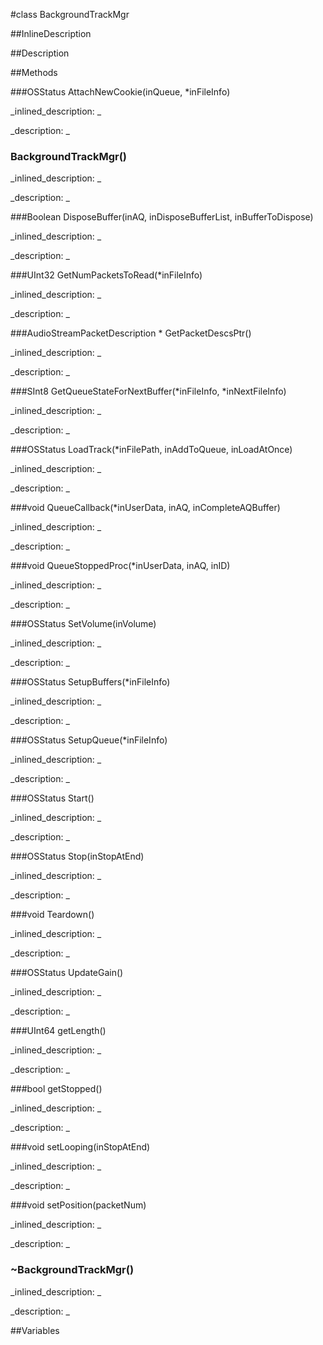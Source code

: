 #class BackgroundTrackMgr


<!--
_visible: False_
_advanced: False_
_istemplated: False_
-->

##InlineDescription






##Description





##Methods



###OSStatus AttachNewCookie(inQueue, *inFileInfo)

<!--
_syntax: AttachNewCookie(inQueue, *inFileInfo)_
_name: AttachNewCookie_
_returns: OSStatus_
_returns_description: _
_parameters: AudioQueueRef inQueue, BackgroundTrackMgr::BG_FileInfo *inFileInfo_
_access: public_
_version_started: 0.8.0_
_version_deprecated: _
_summary: _
_constant: False_
_static: True_
_visible: True_
_advanced: False_
-->

_inlined_description: _








_description: _







<!----------------------------------------------------------------------------->

### BackgroundTrackMgr()

<!--
_syntax: BackgroundTrackMgr()_
_name: BackgroundTrackMgr_
_returns: _
_returns_description: _
_parameters: _
_access: public_
_version_started: 0.8.0_
_version_deprecated: _
_summary: _
_constant: False_
_static: False_
_visible: True_
_advanced: False_
-->

_inlined_description: _








_description: _







<!----------------------------------------------------------------------------->

###Boolean DisposeBuffer(inAQ, inDisposeBufferList, inBufferToDispose)

<!--
_syntax: DisposeBuffer(inAQ, inDisposeBufferList, inBufferToDispose)_
_name: DisposeBuffer_
_returns: Boolean_
_returns_description: _
_parameters: AudioQueueRef inAQ, std::vector< AudioQueueBufferRef > inDisposeBufferList, AudioQueueBufferRef inBufferToDispose_
_access: public_
_version_started: 0.8.0_
_version_deprecated: _
_summary: _
_constant: False_
_static: True_
_visible: True_
_advanced: False_
-->

_inlined_description: _








_description: _







<!----------------------------------------------------------------------------->

###UInt32 GetNumPacketsToRead(*inFileInfo)

<!--
_syntax: GetNumPacketsToRead(*inFileInfo)_
_name: GetNumPacketsToRead_
_returns: UInt32_
_returns_description: _
_parameters: BackgroundTrackMgr::BG_FileInfo *inFileInfo_
_access: public_
_version_started: 0.8.0_
_version_deprecated: _
_summary: _
_constant: False_
_static: False_
_visible: True_
_advanced: False_
-->

_inlined_description: _








_description: _







<!----------------------------------------------------------------------------->

###AudioStreamPacketDescription * GetPacketDescsPtr()

<!--
_syntax: GetPacketDescsPtr()_
_name: GetPacketDescsPtr_
_returns: AudioStreamPacketDescription *_
_returns_description: _
_parameters: _
_access: public_
_version_started: 0.8.0_
_version_deprecated: _
_summary: _
_constant: False_
_static: False_
_visible: True_
_advanced: False_
-->

_inlined_description: _








_description: _







<!----------------------------------------------------------------------------->

###SInt8 GetQueueStateForNextBuffer(*inFileInfo, *inNextFileInfo)

<!--
_syntax: GetQueueStateForNextBuffer(*inFileInfo, *inNextFileInfo)_
_name: GetQueueStateForNextBuffer_
_returns: SInt8_
_returns_description: _
_parameters: BackgroundTrackMgr::BG_FileInfo *inFileInfo, BackgroundTrackMgr::BG_FileInfo *inNextFileInfo_
_access: public_
_version_started: 0.8.0_
_version_deprecated: _
_summary: _
_constant: False_
_static: True_
_visible: True_
_advanced: False_
-->

_inlined_description: _








_description: _







<!----------------------------------------------------------------------------->

###OSStatus LoadTrack(*inFilePath, inAddToQueue, inLoadAtOnce)

<!--
_syntax: LoadTrack(*inFilePath, inAddToQueue, inLoadAtOnce)_
_name: LoadTrack_
_returns: OSStatus_
_returns_description: _
_parameters: const char *inFilePath, Boolean inAddToQueue, Boolean inLoadAtOnce_
_access: public_
_version_started: 0.8.0_
_version_deprecated: _
_summary: _
_constant: False_
_static: False_
_visible: True_
_advanced: False_
-->

_inlined_description: _








_description: _







<!----------------------------------------------------------------------------->

###void QueueCallback(*inUserData, inAQ, inCompleteAQBuffer)

<!--
_syntax: QueueCallback(*inUserData, inAQ, inCompleteAQBuffer)_
_name: QueueCallback_
_returns: void_
_returns_description: _
_parameters: void *inUserData, AudioQueueRef inAQ, AudioQueueBufferRef inCompleteAQBuffer_
_access: public_
_version_started: 0.8.0_
_version_deprecated: _
_summary: _
_constant: False_
_static: True_
_visible: True_
_advanced: False_
-->

_inlined_description: _








_description: _







<!----------------------------------------------------------------------------->

###void QueueStoppedProc(*inUserData, inAQ, inID)

<!--
_syntax: QueueStoppedProc(*inUserData, inAQ, inID)_
_name: QueueStoppedProc_
_returns: void_
_returns_description: _
_parameters: void *inUserData, AudioQueueRef inAQ, AudioQueuePropertyID inID_
_access: public_
_version_started: 0.8.0_
_version_deprecated: _
_summary: _
_constant: False_
_static: True_
_visible: True_
_advanced: False_
-->

_inlined_description: _








_description: _







<!----------------------------------------------------------------------------->

###OSStatus SetVolume(inVolume)

<!--
_syntax: SetVolume(inVolume)_
_name: SetVolume_
_returns: OSStatus_
_returns_description: _
_parameters: Float32 inVolume_
_access: public_
_version_started: 0.8.0_
_version_deprecated: _
_summary: _
_constant: False_
_static: False_
_visible: True_
_advanced: False_
-->

_inlined_description: _








_description: _







<!----------------------------------------------------------------------------->

###OSStatus SetupBuffers(*inFileInfo)

<!--
_syntax: SetupBuffers(*inFileInfo)_
_name: SetupBuffers_
_returns: OSStatus_
_returns_description: _
_parameters: BG_FileInfo *inFileInfo_
_access: public_
_version_started: 0.8.0_
_version_deprecated: _
_summary: _
_constant: False_
_static: False_
_visible: True_
_advanced: False_
-->

_inlined_description: _








_description: _







<!----------------------------------------------------------------------------->

###OSStatus SetupQueue(*inFileInfo)

<!--
_syntax: SetupQueue(*inFileInfo)_
_name: SetupQueue_
_returns: OSStatus_
_returns_description: _
_parameters: BG_FileInfo *inFileInfo_
_access: public_
_version_started: 0.8.0_
_version_deprecated: _
_summary: _
_constant: False_
_static: False_
_visible: True_
_advanced: False_
-->

_inlined_description: _








_description: _







<!----------------------------------------------------------------------------->

###OSStatus Start()

<!--
_syntax: Start()_
_name: Start_
_returns: OSStatus_
_returns_description: _
_parameters: _
_access: public_
_version_started: 0.8.0_
_version_deprecated: _
_summary: _
_constant: False_
_static: False_
_visible: True_
_advanced: False_
-->

_inlined_description: _








_description: _







<!----------------------------------------------------------------------------->

###OSStatus Stop(inStopAtEnd)

<!--
_syntax: Stop(inStopAtEnd)_
_name: Stop_
_returns: OSStatus_
_returns_description: _
_parameters: Boolean inStopAtEnd_
_access: public_
_version_started: 0.8.0_
_version_deprecated: _
_summary: _
_constant: False_
_static: False_
_visible: True_
_advanced: False_
-->

_inlined_description: _








_description: _







<!----------------------------------------------------------------------------->

###void Teardown()

<!--
_syntax: Teardown()_
_name: Teardown_
_returns: void_
_returns_description: _
_parameters: _
_access: public_
_version_started: 0.8.0_
_version_deprecated: _
_summary: _
_constant: False_
_static: False_
_visible: True_
_advanced: False_
-->

_inlined_description: _








_description: _







<!----------------------------------------------------------------------------->

###OSStatus UpdateGain()

<!--
_syntax: UpdateGain()_
_name: UpdateGain_
_returns: OSStatus_
_returns_description: _
_parameters: _
_access: public_
_version_started: 0.8.0_
_version_deprecated: _
_summary: _
_constant: False_
_static: False_
_visible: True_
_advanced: False_
-->

_inlined_description: _








_description: _







<!----------------------------------------------------------------------------->

###UInt64 getLength()

<!--
_syntax: getLength()_
_name: getLength_
_returns: UInt64_
_returns_description: _
_parameters: _
_access: public_
_version_started: 0.8.0_
_version_deprecated: _
_summary: _
_constant: False_
_static: False_
_visible: True_
_advanced: False_
-->

_inlined_description: _








_description: _







<!----------------------------------------------------------------------------->

###bool getStopped()

<!--
_syntax: getStopped()_
_name: getStopped_
_returns: bool_
_returns_description: _
_parameters: _
_access: public_
_version_started: 0.8.0_
_version_deprecated: _
_summary: _
_constant: False_
_static: False_
_visible: True_
_advanced: False_
-->

_inlined_description: _








_description: _







<!----------------------------------------------------------------------------->

###void setLooping(inStopAtEnd)

<!--
_syntax: setLooping(inStopAtEnd)_
_name: setLooping_
_returns: void_
_returns_description: _
_parameters: Boolean inStopAtEnd_
_access: public_
_version_started: 0.8.0_
_version_deprecated: _
_summary: _
_constant: False_
_static: False_
_visible: True_
_advanced: False_
-->

_inlined_description: _








_description: _







<!----------------------------------------------------------------------------->

###void setPosition(packetNum)

<!--
_syntax: setPosition(packetNum)_
_name: setPosition_
_returns: void_
_returns_description: _
_parameters: SInt64 packetNum_
_access: public_
_version_started: 0.8.0_
_version_deprecated: _
_summary: _
_constant: False_
_static: False_
_visible: True_
_advanced: False_
-->

_inlined_description: _








_description: _







<!----------------------------------------------------------------------------->

### ~BackgroundTrackMgr()

<!--
_syntax: ~BackgroundTrackMgr()_
_name: ~BackgroundTrackMgr_
_returns: _
_returns_description: _
_parameters: _
_access: public_
_version_started: 0.8.0_
_version_deprecated: _
_summary: _
_constant: False_
_static: False_
_visible: True_
_advanced: False_
-->

_inlined_description: _








_description: _







<!----------------------------------------------------------------------------->

##Variables



